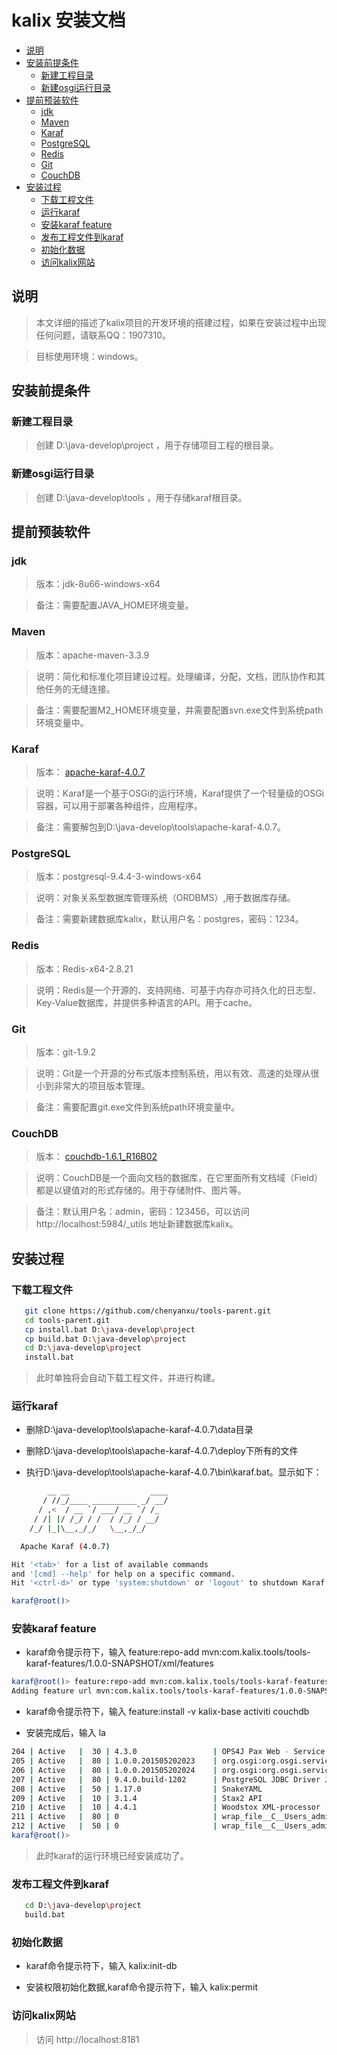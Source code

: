 # kalix 安装文档

- [说明](#说明)
- [安装前提条件](#安装前提条件)
    - [新建工程目录](#新建工程目录)
    - [新建osgi运行目录](#新建osgi运行目录) 
- [提前预装软件](#提前预装软件)
    - [jdk](#jdk)
    - [Maven](#Maven)
    - [Karaf](#Karaf)
    - [PostgreSQL](#PostgreSQL)
    - [Redis](#Redis)
    - [Git](#Git)
    - [CouchDB](#CouchDB)
- [安装过程](#安装过程)
    - [下载工程文件](#下载工程文件)
    - [运行karaf](#运行karaf)
    - [安装karaf feature](#安装karaf-feature)
    - [发布工程文件到karaf](#发布工程文件到karaf)
    - [初始化数据](#初始化数据)
    - [访问kalix网站](#访问kalix网站)   


## 说明

> 本文详细的描述了kalix项目的开发环境的搭建过程，如果在安装过程中出现任何问题，请联系QQ：1907310。

> 目标使用环境：windows。

## 安装前提条件

### 新建工程目录

> 创建 D:\java-develop\project ，用于存储项目工程的根目录。

### 新建osgi运行目录

> 创建 D:\java-develop\tools ，用于存储karaf根目录。

## 提前预装软件

### jdk

> 版本：jdk-8u66-windows-x64
  
> 备注：需要配置JAVA_HOME环境变量。
  
### Maven

> 版本：apache-maven-3.3.9
  
> 说明：简化和标准化项目建设过程。处理编译，分配，文档，团队协作和其他任务的无缝连接。
  
> 备注：需要配置M2_HOME环境变量，并需要配置svn.exe文件到系统path环境变量中。
  
### Karaf

> 版本： [apache-karaf-4.0.7](http://karaf.apache.org)
  
> 说明：Karaf是一个基于OSGi的运行环境，Karaf提供了一个轻量级的OSGi容器，可以用于部署各种组件，应用程序。
  
> 备注：需要解包到D:\java-develop\tools\apache-karaf-4.0.7。
  
### PostgreSQL

> 版本：postgresql-9.4.4-3-windows-x64
  
> 说明：对象关系型数据库管理系统（ORDBMS）,用于数据库存储。
  
> 备注：需要新建数据库kalix，默认用户名：postgres，密码：1234。
  
### Redis

> 版本：Redis-x64-2.8.21
  
> 说明：Redis是一个开源的、支持网络、可基于内存亦可持久化的日志型、Key-Value数据库，并提供多种语言的API。用于cache。
  
### Git

> 版本：git-1.9.2
  
> 说明：Git是一个开源的分布式版本控制系统，用以有效、高速的处理从很小到非常大的项目版本管理。
  
> 备注：需要配置git.exe文件到系统path环境变量中。
  
### CouchDB

> 版本： [couchdb-1.6.1_R16B02](http://couchdb.apache.org)
  
> 说明：CouchDB是一个面向文档的数据库，在它里面所有文档域（Field）都是以键值对的形式存储的。用于存储附件、图片等。
  
> 备注：默认用户名：admin，密码：123456，可以访问 http://localhost:5984/_utils 地址新建数据库kalix。

## 安装过程

### 下载工程文件

```bash
   git clone https://github.com/chenyanxu/tools-parent.git
   cd tools-parent.git
   cp install.bat D:\java-develop\project
   cp build.bat D:\java-develop\project
   cd D:\java-develop\project
   install.bat
```

> 此时单独将会自动下载工程文件，并进行构建。

### 运行karaf

* 删除D:\java-develop\tools\apache-karaf-4.0.7\data目录

* 删除D:\java-develop\tools\apache-karaf-4.0.7\deploy下所有的文件

* 执行D:\java-develop\tools\apache-karaf-4.0.7\bin\karaf.bat。显示如下：

```bash
        __ __                  ____      
       / //_/____ __________ _/ __/      
      / ,<  / __ `/ ___/ __ `/ /_        
     / /| |/ /_/ / /  / /_/ / __/        
    /_/ |_|\__,_/_/   \__,_/_/         

  Apache Karaf (4.0.7)

Hit '<tab>' for a list of available commands
and '[cmd] --help' for help on a specific command.
Hit '<ctrl-d>' or type 'system:shutdown' or 'logout' to shutdown Karaf.

karaf@root()>
```

### 安装karaf feature

* karaf命令提示符下，输入 feature:repo-add mvn:com.kalix.tools/tools-karaf-features/1.0.0-SNAPSHOT/xml/features

```bash
karaf@root()> feature:repo-add mvn:com.kalix.tools/tools-karaf-features/1.0.0-SNAPSHOT/xml/features
Adding feature url mvn:com.kalix.tools/tools-karaf-features/1.0.0-SNAPSHOT/xml/features
```

* karaf命令提示符下，输入 feature:install -v kalix-base activiti couchdb 

* 安装完成后，输入 la

```bash
204 | Active   |  30 | 4.3.0                 | OPS4J Pax Web - Service SPI
205 | Active   |  80 | 1.0.0.201505202023    | org.osgi:org.osgi.service.jdbc
206 | Active   |  80 | 1.0.0.201505202024    | org.osgi:org.osgi.service.jpa
207 | Active   |  80 | 9.4.0.build-1202      | PostgreSQL JDBC Driver JDBC41
208 | Active   |  50 | 1.17.0                | SnakeYAML
209 | Active   |  10 | 3.1.4                 | Stax2 API
210 | Active   |  10 | 4.4.1                 | Woodstox XML-processor
211 | Active   |  80 | 0                     | wrap_file__C__Users_admin_.m2_repository_de_danielbechler_java-object-diff_0.92.1_java-object-diff-0.92.1.jar
212 | Active   |  50 | 0                     | wrap_file__C__Users_admin_.m2_repository_io_swagger_swagger-parser_1.0.22_swagger-parser-1.0.22.jar
karaf@root()>
```

> 此时karaf的运行环境已经安装成功了。

### 发布工程文件到karaf

```bash
   cd D:\java-develop\project
   build.bat
```

### 初始化数据

* karaf命令提示符下，输入 kalix:init-db

* 安装权限初始化数据,karaf命令提示符下，输入 kalix:permit

### 访问kalix网站

> 访问 http://localhost:8181 